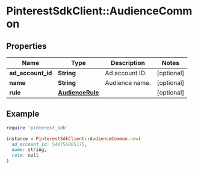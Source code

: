 # PinterestSdkClient::AudienceCommon

## Properties

| Name | Type | Description | Notes |
| ---- | ---- | ----------- | ----- |
| **ad_account_id** | **String** | Ad account ID. | [optional] |
| **name** | **String** | Audience name. | [optional] |
| **rule** | [**AudienceRule**](AudienceRule.md) |  | [optional] |

## Example

```ruby
require 'pinterest_sdk'

instance = PinterestSdkClient::AudienceCommon.new(
  ad_account_id: 549755885175,
  name: string,
  rule: null
)
```

